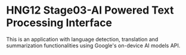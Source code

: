 # HNG12 Stage03-AI Powered Text Processing Interface
This is an application with language detection, translation and summarization functionalities using Google's on-device AI models API.
